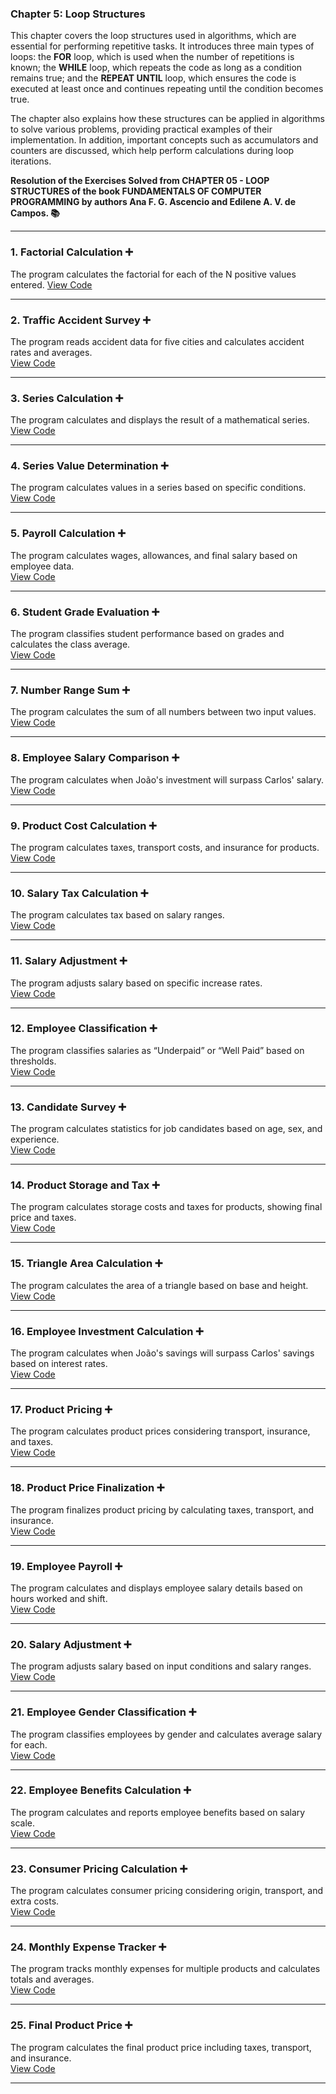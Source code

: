 ### Chapter 5: Loop Structures

This chapter covers the loop structures used in algorithms, which are essential for performing repetitive tasks. It introduces three main types of loops: the **FOR** loop, which is used when the number of repetitions is known; the **WHILE** loop, which repeats the code as long as a condition remains true; and the **REPEAT UNTIL** loop, which ensures the code is executed at least once and continues repeating until the condition becomes true.

The chapter also explains how these structures can be applied in algorithms to solve various problems, providing practical examples of their implementation. In addition, important concepts such as accumulators and counters are discussed, which help perform calculations during loop iterations.

**Resolution of the Exercises Solved from CHAPTER 05 - LOOP STRUCTURES of the book FUNDAMENTALS OF COMPUTER PROGRAMMING by authors Ana F. G. Ascencio and Edilene A. V. de Campos. 📚**

---

### 1. Factorial Calculation ➕  
The program calculates the factorial for each of the N positive values entered.  [View Code](https://github.com/MaxwellMaciel/CTI-P4-POO-20242-LISTA02/blob/main/CAP05/Q01/src/br/edu/principal/Principal.java)  

---

### 2. Traffic Accident Survey ➕  
The program reads accident data for five cities and calculates accident rates and averages.  
[View Code](https://github.com/MaxwellMaciel/CTI-P4-POO-20242-LISTA02/blob/main/CAP05/Q02/src/br/edu/principal/Principal.java)

---

### 3. Series Calculation ➕  
The program calculates and displays the result of a mathematical series.  
[View Code](https://github.com/MaxwellMaciel/CTI-P4-POO-20242-LISTA02/blob/main/CAP05/Q03/src/br/edu/principal/Principal.java)  

---

### 4. Series Value Determination ➕  
The program calculates values in a series based on specific conditions.  
[View Code](https://github.com/MaxwellMaciel/CTI-P4-POO-20242-LISTA02/blob/main/CAP05/Q04/src/br/edu/principal/Principal.java)  

---

### 5. Payroll Calculation ➕  
The program calculates wages, allowances, and final salary based on employee data.  
[View Code](https://github.com/MaxwellMaciel/CTI-P4-POO-20242-LISTA02/blob/main/CAP05/Q05/src/br/edu/principal/Principal.java) 

---

### 6. Student Grade Evaluation ➕  
The program classifies student performance based on grades and calculates the class average.  
[View Code](https://github.com/MaxwellMaciel/CTI-P4-POO-20242-LISTA02/blob/main/CAP05/Q06/src/br/edu/principal/Principal.java) 

---  

### 7. Number Range Sum ➕  
The program calculates the sum of all numbers between two input values.  
[View Code](https://github.com/MaxwellMaciel/CTI-P4-POO-20242-LISTA02/blob/main/CAP05/Q07/src/br/edu/principal/Principal.java)  

---  

### 8. Employee Salary Comparison ➕  
The program calculates when João's investment will surpass Carlos' salary.  
[View Code](https://github.com/MaxwellMaciel/CTI-P4-POO-20242-LISTA02/blob/main/CAP05/Q08/src/br/edu/principal/Principal.java)  

---  

### 9. Product Cost Calculation ➕  
The program calculates taxes, transport costs, and insurance for products.  
[View Code](https://github.com/MaxwellMaciel/CTI-P4-POO-20242-LISTA02/blob/main/CAP05/Q09/src/br/edu/principal/Principal.java)  

--- 

### 10. Salary Tax Calculation ➕  
The program calculates tax based on salary ranges.  
[View Code](https://github.com/MaxwellMaciel/CTI-P4-POO-20242-LISTA02/blob/main/CAP05/Q10/src/br/edu/principal/Principal.java)  

---

### 11. Salary Adjustment ➕  
The program adjusts salary based on specific increase rates.  
[View Code](https://github.com/MaxwellMaciel/CTI-P4-POO-20242-LISTA02/blob/main/CAP05/Q11/src/br/edu/principal/Principal.java) 

---  

### 12. Employee Classification ➕  
The program classifies salaries as “Underpaid” or “Well Paid” based on thresholds.  
[View Code](https://github.com/MaxwellMaciel/CTI-P4-POO-20242-LISTA02/blob/main/CAP05/Q12/src/br/edu/principal/Principal.java)  

---  

### 13. Candidate Survey ➕  
The program calculates statistics for job candidates based on age, sex, and experience.  
[View Code](https://github.com/MaxwellMaciel/CTI-P4-POO-20242-LISTA02/blob/main/CAP05/Q13/src/br/edu/principal/Principal.java)  

---  

### 14. Product Storage and Tax ➕  
The program calculates storage costs and taxes for products, showing final price and taxes.  
[View Code](https://github.com/MaxwellMaciel/CTI-P4-POO-20242-LISTA02/blob/main/CAP05/Q14/src/br/edu/principal/Principal.java)  

---  

### 15. Triangle Area Calculation ➕  
The program calculates the area of a triangle based on base and height.  
[View Code](https://github.com/MaxwellMaciel/CTI-P4-POO-20242-LISTA02/blob/main/CAP05/Q15/src/br/edu/principal/Principal.java)  

---  

### 16. Employee Investment Calculation ➕  
The program calculates when João's savings will surpass Carlos' savings based on interest rates.  
[View Code](https://github.com/MaxwellMaciel/CTI-P4-POO-20242-LISTA02/blob/main/CAP05/Q16/src/br/edu/principal/Principal.java)  

---  

### 17. Product Pricing ➕  
The program calculates product prices considering transport, insurance, and taxes.  
[View Code](https://github.com/MaxwellMaciel/CTI-P4-POO-20242-LISTA02/blob/main/CAP05/Q17/src/br/edu/principal/Principal.java) 

---  

### 18. Product Price Finalization ➕  
The program finalizes product pricing by calculating taxes, transport, and insurance.  
[View Code](https://github.com/MaxwellMaciel/CTI-P4-POO-20242-LISTA02/blob/main/CAP05/Q18/src/br/edu/principal/Principal.java)  

---  

### 19. Employee Payroll ➕  
The program calculates and displays employee salary details based on hours worked and shift.  
[View Code](https://github.com/MaxwellMaciel/CTI-P4-POO-20242-LISTA02/blob/main/CAP05/Q19/src/br/edu/principal/Principal.java)  

---  

### 20. Salary Adjustment ➕  
The program adjusts salary based on input conditions and salary ranges.  
[View Code](https://github.com/MaxwellMaciel/CTI-P4-POO-20242-LISTA02/blob/main/CAP05/Q20/src/br/edu/principal/Principal.java)  

---  

### 21. Employee Gender Classification ➕  
The program classifies employees by gender and calculates average salary for each.  
[View Code](https://github.com/MaxwellMaciel/CTI-P4-POO-20242-LISTA02/blob/main/CAP05/Q21/src/br/edu/principal/Principal.java) 

---  

### 22. Employee Benefits Calculation ➕  
The program calculates and reports employee benefits based on salary scale.  
[View Code](https://github.com/MaxwellMaciel/CTI-P4-POO-20242-LISTA02/blob/main/CAP05/Q22/src/br/edu/principal/Principal.java) 

---  

### 23. Consumer Pricing Calculation ➕  
The program calculates consumer pricing considering origin, transport, and extra costs.  
[View Code](https://github.com/MaxwellMaciel/CTI-P4-POO-20242-LISTA02/blob/main/CAP05/Q23/src/br/edu/principal/Principal.java)  

---  

### 24. Monthly Expense Tracker ➕  
The program tracks monthly expenses for multiple products and calculates totals and averages.  
[View Code](https://github.com/MaxwellMaciel/CTI-P4-POO-20242-LISTA02/blob/main/CAP05/Q24/src/br/edu/principal/Principal.java) 

---  

### 25. Final Product Price ➕  
The program calculates the final product price including taxes, transport, and insurance.  
[View Code](https://github.com/MaxwellMaciel/CTI-P4-POO-20242-LISTA02/blob/main/CAP05/Q25/src/br/edu/principal/Principal.java)  

---  


